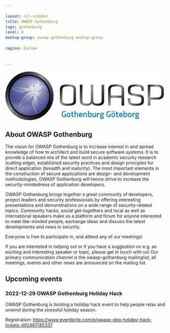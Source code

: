 ```yaml
---

layout: col-sidebar
title: OWASP Gothenburg
tags: gothenburg
level: 0
meetup-group: owasp-gothenburg-meetup-group

region: Europe


---
```


![OWASP Gothenburg Chapter Logo](assets/images/500px-Owaspgbg_brand_logo_web.png)

## About OWASP Gothenburg

The vision for OWASP Gothenburg is to increase interest in and spread knowledge of how to architect and build secure software systems. It is to provide a balanced mix of the latest word in academic security research (cutting edge), established security practices and design principles for direct application (breadth and maturity). The most important elements in the construction of secure applications are design- and development methodologies, OWASP Gothenburg will hence strive to increase the security-mindedness of application developers.

OWASP Gothenburg brings together a great community of developers, project leaders and security professionals by offering interesting presentations and demonstrations on a wide range of security-related topics. Community hacks, social get-togethers and local as well as international speakers make us a platform and forum for anyone interested to meet like-minded people, exchange ideas and discuss the latest developments and news in security.

Everyone is free to participate in, and attend any of our meetings!

If you are interested in helping out or if you have a suggestion on e.g. an exciting and interesting speaker or topic, please get in touch with us!
Our primary communication channel is the owasp-gothenburg mailinglist, all meetings, events and other news are announced on the mailing list.

## Upcoming events 

### 2022-12-29 OWASP Gothenburg Holiday Hack

OWASP Gothenburg is hosting a holiday hack event to help people relax and unwind during the stressful holiday season.

Registration: https://www.eventbrite.com/e/owasp-gbg-holiday-hack-tickets-492461745337
